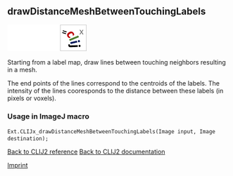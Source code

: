 ## drawDistanceMeshBetweenTouchingLabels
<img src="images/mini_empty_logo.png"/><img src="images/mini_empty_logo.png"/><img src="images/mini_clijx_logo.png"/>

Starting from a label map, draw lines between touching neighbors resulting in a mesh.

The end points of the lines correspond to the centroids of the labels. The intensity of the lines 
cooresponds to the distance between these labels (in pixels or voxels).

### Usage in ImageJ macro
```
Ext.CLIJx_drawDistanceMeshBetweenTouchingLabels(Image input, Image destination);
```


[Back to CLIJ2 reference](https://clij.github.io/clij2-docs/reference)
[Back to CLIJ2 documentation](https://clij.github.io/clij2-docs)

[Imprint](https://clij.github.io/imprint)
